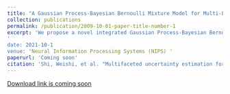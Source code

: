 ```yaml
---
title: "A Gaussian Process-Bayesian Bernoulli Mixture Model for Multi-Label Active Learning"
collection: publications
permalink: /publication/2009-10-01-paper-title-number-1
excerpt: 'We propose a novel integrated Gaussian Process-Bayesian Bernoulli Mixture model (GP-B2M) and a principled sampling function for multi-label classification active learning.  The proposed method could accurately quantify a data sample's overall contribution to a correlated label space and choose the most informative samples for cost-effective annotation.
'
date: 2021-10-1
venue: 'Neural Information Processing Systems (NIPS) '
paperurl: 'Coming soon'
citation: 'Shi, Weishi, et al. "Multifaceted uncertainty estimation for label-efficient deep learning." Advances in Neural Information Processing Systems 33 (2021).'
---
```

[Download link is coming soon](https://scholar.google.com/citations?user=nAPZIPsAAAAJ&hl=en)

